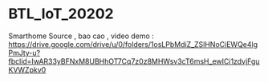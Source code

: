 # BTL_IoT_20202
Smarthome
Source , bao cao , video demo :
https://drive.google.com/drive/u/0/folders/1osLPbMdiZ_ZSlHNoCiEWQe4lgPmJty-u?fbclid=IwAR33yBFNxM8UBHhOT7Cq7z0z8MHWsv3cT6msH_ewICi1zdvjFguKVWZpkv0
